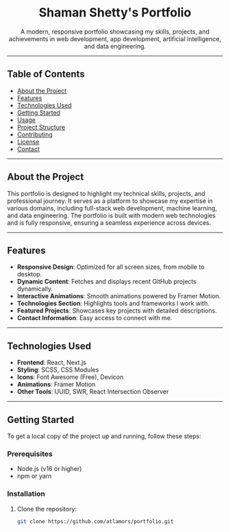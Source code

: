 <div align="center">
  <h1>Shaman Shetty's Portfolio</h1>
  <p>A modern, responsive portfolio showcasing my skills, projects, and achievements in web development, app development, artificial intelligence, and data engineering.</p>
</div>

---

## Table of Contents
- [About the Project](#about-the-project)
- [Features](#features)
- [Technologies Used](#technologies-used)
- [Getting Started](#getting-started)
- [Usage](#usage)
- [Project Structure](#project-structure)
- [Contributing](#contributing)
- [License](#license)
- [Contact](#contact)

---

## About the Project
This portfolio is designed to highlight my technical skills, projects, and professional journey. It serves as a platform to showcase my expertise in various domains, including full-stack web development, machine learning, and data engineering. The portfolio is built with modern web technologies and is fully responsive, ensuring a seamless experience across devices.

---

## Features
- **Responsive Design**: Optimized for all screen sizes, from mobile to desktop.
- **Dynamic Content**: Fetches and displays recent GitHub projects dynamically.
- **Interactive Animations**: Smooth animations powered by Framer Motion.
- **Technologies Section**: Highlights tools and frameworks I work with.
- **Featured Projects**: Showcases key projects with detailed descriptions.
- **Contact Information**: Easy access to connect with me.

---

## Technologies Used
- **Frontend**: React, Next.js
- **Styling**: SCSS, CSS Modules
- **Icons**: Font Awesome (Free), Devicon
- **Animations**: Framer Motion
- **Other Tools**: UUID, SWR, React Intersection Observer

---

## Getting Started
To get a local copy of the project up and running, follow these steps:

### Prerequisites
- Node.js (v16 or higher)
- npm or yarn

### Installation
1. Clone the repository:
   ```bash
   git clone https://github.com/atlamors/portfolio.git


